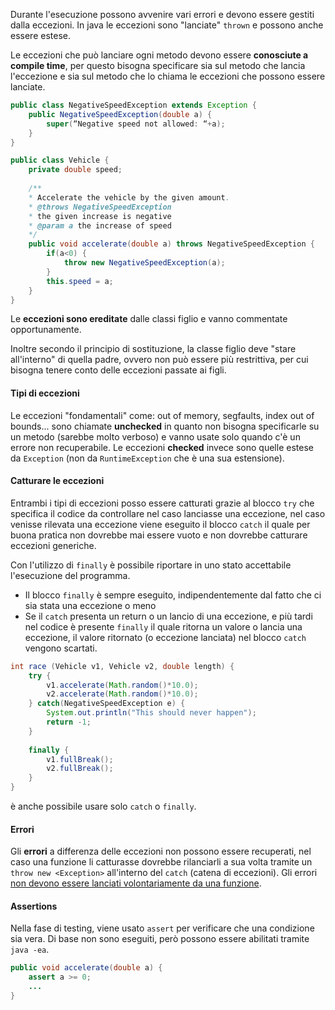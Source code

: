 Durante l'esecuzione possono avvenire vari errori e devono essere gestiti dalla eccezioni.
In java le eccezioni sono "lanciate" `thrown` e possono anche essere estese.

Le eccezioni che può lanciare ogni metodo devono essere **conosciute a compile time**, per questo bisogna specificare sia sul metodo che lancia l'eccezione e sia sul metodo che lo chiama le eccezioni che possono essere lanciate.

```java
public class NegativeSpeedException extends Exception {
	public NegativeSpeedException(double a) {
		super(“Negative speed not allowed: “+a);
	}
}

public class Vehicle {
	private double speed;
	
	/**
	* Accelerate the vehicle by the given amount.
	* @throws NegativeSpeedException
	* the given increase is negative
	* @param a the increase of speed
	*/
	public void accelerate(double a) throws NegativeSpeedException {
		if(a<0) {
			throw new NegativeSpeedException(a);
		}
		this.speed = a;
	}
}
```

Le **eccezioni sono ereditate** dalle classi figlio e vanno commentate opportunamente.

Inoltre secondo il principio di sostituzione, la classe figlio deve "stare all'interno" di quella padre, ovvero non può essere più restrittiva, per cui bisogna tenere conto delle eccezioni passate ai figli.

#### Tipi di eccezioni
Le eccezioni "fondamentali" come: out of memory, segfaults, index out of bounds...
sono chiamate **unchecked** in quanto non bisogna specificarle su un metodo (sarebbe molto verboso) e vanno usate solo quando c'è un errore non recuperabile.
Le eccezioni **checked** invece sono quelle estese da `Exception` (non da `RuntimeException` che è una sua estensione).

#### Catturare le eccezioni
Entrambi i tipi di eccezioni posso essere catturati grazie al blocco `try` che specifica il codice da controllare nel caso lanciasse una eccezione, nel caso venisse rilevata una eccezione viene eseguito il blocco `catch` il quale per buona pratica non dovrebbe mai essere vuoto e non dovrebbe catturare eccezioni generiche.

Con l'utilizzo di `finally` è possibile riportare in uno stato accettabile l'esecuzione del programma.
- Il blocco `finally` è sempre eseguito, indipendentemente dal fatto che ci sia stata una eccezione o meno
- Se il `catch` presenta un return o un lancio di una eccezione, e più tardi nel codice è presente `finally` il quale ritorna un valore o lancia una eccezione, il valore ritornato (o eccezione lanciata) nel blocco `catch` vengono scartati.
```java
int race (Vehicle v1, Vehicle v2, double length) {
	try {
		v1.accelerate(Math.random()*10.0);
		v2.accelerate(Math.random()*10.0);
	} catch(NegativeSpeedException e) {
		System.out.println("This should never happen");
		return -1;
	}
	
	finally {
		v1.fullBreak();
		v2.fullBreak();
	}
}
```

è anche possibile usare solo `catch` o `finally`.

#### Errori
Gli **errori** a differenza delle eccezioni non possono essere recuperati, nel caso una funzione li catturasse dovrebbe rilanciarli a sua volta tramite un `throw new <Exception>` all'interno del `catch` (catena di eccezioni).
Gli errori <u>non devono essere lanciati volontariamente da una funzione</u>.

#### Assertions
Nella fase di testing, viene usato `assert` per verificare che una condizione sia vera.
Di base non sono eseguiti, però possono essere abilitati tramite `java -ea`.
```java
public void accelerate(double a) {
	assert a >= 0;
	...
}
```
